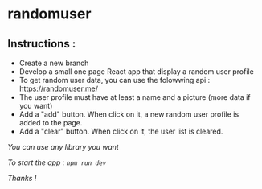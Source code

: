 # randomuser

## Instructions :

- Create a new branch
- Develop a small one page React app that display a random user profile
- To get random user data, you can use the folowwing api : https://randomuser.me/
- The user profile must have at least a name and a picture (more data if you want)
- Add a "add" button. When click on it, a new random user profile is added to the page.
- Add a "clear" button. When click on it, the user list is cleared.

_You can use any library you want_

_To start the app : `npm run dev`_

_Thanks !_
